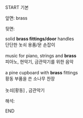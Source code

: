 START
기본

앞면:
brass


뒷면:
<div><div>solid <b>brass fittings/door</b> handles </div><div>단단한 놋쇠 용품/문 손잡이</div></div><div><br></div><div><div>music for piano, strings and <strong>brass</strong> </div><div><div>피아노, 현악기, 금관악기를 위한 음악</div></div></div><div><br></div><div><div>a pine cupboard with <strong>brass</strong> fittings </div><div><div>황동 부품을 쓴 소나무 찬장</div></div></div><div><br></div><div>놋쇠[황동] , 금관악기</div>


해석:
<!--ID: 1746614453533-->
END